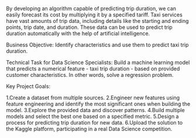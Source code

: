 By developing an algorithm capable of predicting trip duration, we can easily forecast its cost by multiplying it by a specified tariff. Taxi services have vast amounts of trip data, including details like the starting and ending points, trip date, and duration. These data can be used to predict trip duration automatically with the help of artificial intelligence.

Business Objective: Identify characteristics and use them to predict taxi trip duration.

Technical Task for Data Science Specialists: Build a machine learning model that predicts a numerical feature - taxi trip duration - based on provided customer characteristics. In other words, solve a regression problem.

Key Project Goals:

1.Create a dataset from multiple sources.
2.Engineer new features using feature engineering and identify the most significant ones when building the model.
3.Explore the provided data and discover patterns.
4.Build multiple models and select the best one based on a specified metric.
5.Design a process for predicting trip duration for new data.
6.Upload the solution to the Kaggle platform, participating in a real Data Science competition.
